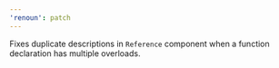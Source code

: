 ```yaml
---
'renoun': patch
---
```


Fixes duplicate descriptions in `Reference` component when a function declaration has multiple overloads.
